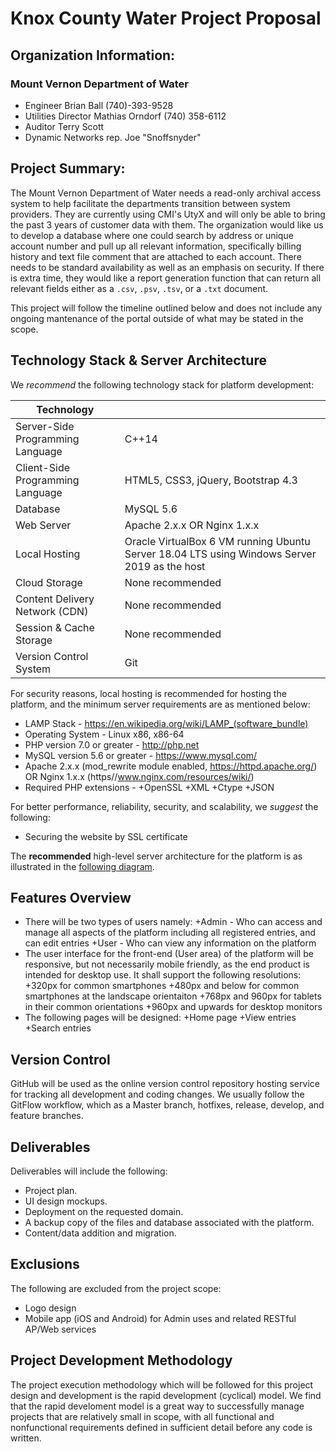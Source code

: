 # Knox County Water Project Proposal

## Organization Information:
### Mount Vernon Department of Water
- Engineer Brian Ball (740)-393-9528
- Utilities Director Mathias Orndorf (740) 358-6112
- Auditor Terry Scott
- Dynamic Networks rep. Joe "Snoffsnyder"

## Project Summary:
The Mount Vernon Department of Water needs a read-only archival access system to help facilitate the departments transition between system providers. They are currently using CMI's UtyX and will only be able to bring the past 3 years of customer data with them. The organization would like us to develop a database where one could search by address or unique account number and pull up all relevant information, specifically billing history and text file comment that are attached to each account. There needs to be standard availability as well as an emphasis on security. If there is extra time, they would like a report generation function that can return all relevant fields either as a `.csv`, `.psv`, `.tsv`, or a `.txt` document.

This project will follow the timeline outlined below and does not include any ongoing mantenance of the portal outside of what may be stated in the scope.

## Technology Stack & Server Architecture
We *recommend* the following technology stack for platform development:

| Technology                       |                                                                                              |
|----------------------------------|----------------------------------------------------------------------------------------------|
| Server-Side Programming Language | C++14                                                                                        |
| Client-Side Programming Language | HTML5, CSS3, jQuery, Bootstrap 4.3                                                           |
| Database                         | MySQL 5.6                                                                                    |
| Web Server                       | Apache 2.x.x OR Nginx 1.x.x                                                                  |
| Local Hosting                    | Oracle VirtualBox 6 VM running Ubuntu Server 18.04 LTS using Windows Server 2019 as the host |
| Cloud Storage                    | None recommended                                                                             |
| Content Delivery Network (CDN)   | None recommended                                                                             |
| Session & Cache Storage          | None recommended                                                                             |
| Version Control System           | Git                                                                                          |

For security reasons, local hosting is recommended for hosting the platform, and the minimum server requirements are as mentioned below:

- LAMP Stack - https://en.wikipedia.org/wiki/LAMP_(software_bundle)
- Operating System - Linux x86, x86-64
- PHP version 7.0 or greater - http://php.net
- MySQL version 5.6 or greater - https://www.mysql.com/
- Apache 2.x.x (mod_rewrite module enabled, https://httpd.apache.org/) OR Nginx 1.x.x (https//www.nginx.com/resources/wiki/)
- Required PHP extensions -
  +OpenSSL
  +XML
  +Ctype
  +JSON

For better performance, reliability, security, and scalability, we *suggest* the following:
- Securing the website by SSL certificate

The **recommended** high-level server architecture for the platform is as illustrated in the [following diagram](https://www.lucidchart.com/documents/view/078e9382-fdee-4b86-94dc-ece34b0e72c3 "View LucidChart Diagram").

## Features Overview
- There will be two types of users namely:
  +Admin - Who can access and manage all aspects of the platform including all registered entries, and can edit entries
  +User - Who can view any information on the platform
- The user interface for the front-end (User area) of the platform will be responsive, but not necessarily mobile friendly, as the end product is intended for desktop use. It shall support the following resolutions:
  +320px for common smartphones
  +480px and below for common smartphones at the landscape orientaiton
  +768px and 960px for tablets in their common orientations
  +960px and upwards for desktop monitors
- The following pages will be designed:
  +Home page
  +View entries
  +Search entries

## Version Control
GitHub will be used as the online version control repository hosting service for tracking all development and coding changes. We usually follow the GitFlow workflow, which as a Master branch, hotfixes, release, develop, and feature branches.

## Deliverables
Deliverables will include the following:
- Project plan.
- UI design mockups.
- Deployment on the requested domain.
- A backup copy of the files and database associated with the platform.
- Content/data addition and migration.

## Exclusions
The following are excluded from the project scope:
- Logo design
- Mobile app (iOS and Android) for Admin uses and related RESTful AP/Web services

## Project Development Methodology
The project execution methodology which will be followed for this project design and development is the rapid development (cyclical) model. We find that the rapid develoment model is a great way to successfully manage projects that are relatively small in scope, with all functional and nonfunctional requirements defined in sufficient detail before any code is written.

